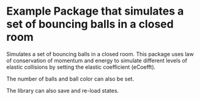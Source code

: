 # Example Package that simulates a set of bouncing balls in a closed room

Simulates a set of bouncing balls in a closed room. This package uses law of conservation of momentum and energy to simulate different levels of elastic collisions by setting the elastic coefficient (eCoefft).

The number of balls and ball color can also be set.

The library can also save and re-load states.